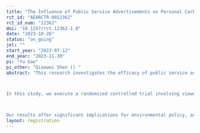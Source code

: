 ```yaml
---
title: "The Influence of Public Service Advertisements on Personal Carbon Account Support"
rct_id: "AEARCTR-0012362"
rct_id_num: "12362"
doi: "10.1257/rct.12362-1.0"
date: "2023-10-26"
status: "on_going"
jel: ""
start_year: "2023-07-12"
end_year: "2023-11-30"
pi: "Yu Gao"
pi_other: "Qiaowei Shen () "
abstract: "This research investigates the efficacy of public service advertisements in promoting personal carbon accounts, shaping public attitudes towards climate change, and enhancing pro-social behavior. As environmental degradation and climate change become increasingly pressing, it is essential to stimulate behavioral changes at individual and societal levels. Personal carbon accounts, offering individuals the means to track and manage their carbon emissions, represent a potential tool for promoting such sustainable behavior. However, their adoption hinges on public awareness and attitudes.

In this study, we execute a randomized controlled trial involving viewers of a large online TV platform. These participants are randomized into a control group and a treatment group, with the latter exposed to a series of public service advertisements promoting personal carbon accounts. Subsequently, we assess their attitudes and behaviors through a survey.

Our results offer significant implications for environmental policy, advertising strategies, and public education campaigns aimed at encouraging sustainable behavior and mitigating climate change. "
layout: registration
---
```


